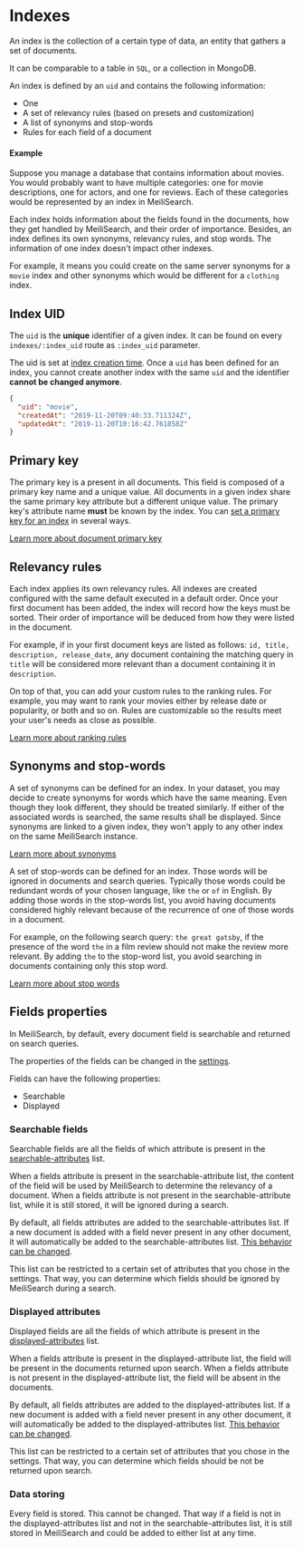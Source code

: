 # Indexes

An index is the collection of a certain type of data, an entity that gathers a set of documents.

It can be comparable to a table in `SQL`, or a collection in MongoDB.

An index is defined by an `uid` and contains the following information:

- One <clientGlossary word="primary key"/>
- A set of relevancy rules (based on presets and customization)
- A list of synonyms and stop-words
- Rules for each field of a document

#### Example

Suppose you manage a database that contains information about movies. You would probably want to have multiple categories: one for movie descriptions, one for actors, and one for reviews. Each of these categories would be represented by an index in MeiliSearch.

Each index holds information about the fields found in the documents, how they get handled by MeiliSearch, and their order of importance. Besides, an index defines its own synonyms, relevancy rules, and stop words. The information of one index doesn't impact other indexes.

For example, it means you could create on the same server synonyms for a `movie` index and other synonyms which would be different for a `clothing` index.

## Index UID

The `uid` is the **unique** identifier of a given index. It can be found on every `indexes/:index_uid` route as `:index_uid` parameter.

The uid is set at [index creation time](/references/indexes.md#create-an-index). Once a `uid` has been defined for an index, you cannot create another index with the same `uid` and the identifier **cannot be changed anymore**.

```json
{
  "uid": "movie",
  "createdAt": "2019-11-20T09:40:33.711324Z",
  "updatedAt": "2019-11-20T10:16:42.761858Z"
}
```

## Primary key

The primary key is a <clientGlossary word="field"/> present in all documents. This field is composed of a primary key <clientGlossary word="attribute"/> name and a unique value. All documents in a given index share the same primary key attribute but a different unique value. The primary key's attribute name **must** be known by the index. You can [set a primary key for an index](/guides/main_concepts/documents.md#setting-the-primary-key) in several ways.

[Learn more about document primary key](/guides/main_concepts/documents.md#primary-key)

## Relevancy rules

Each index applies its own relevancy rules. All indexes are created configured with the same default <clientGlossary word="ranking rules"/> executed in a default order. Once your first document has been added, the index will record how the keys must be sorted. Their order of importance will be deduced from how they were listed in the document.

For example, if in your first document keys are listed as follows: `id, title, description, release_date`, any document containing the matching query in `title` will be considered more relevant than a document containing it in `description`.

On top of that, you can add your custom rules to the ranking rules. For example, you may want to rank your movies either by release date or popularity, or both and so on. Rules are customizable so the results meet your user's needs as close as possible.

[Learn more about ranking rules](/guides/main_concepts/relevancy.md)

## Synonyms and stop-words

A set of synonyms can be defined for an index. In your dataset, you may decide to create synonyms for words which have the same meaning. Even though they look different, they should be treated similarly. If either of the associated words is searched, the same results shall be displayed. Since synonyms are linked to a given index, they won't apply to any other index on the same MeiliSearch instance.

[Learn more about synonyms](/guides/advanced_guides/synonyms.md)

A set of stop-words can be defined for an index. Those words will be ignored in documents and search queries. Typically those words could be redundant words of your chosen language, like `the` or `of` in English.
By adding those words in the stop-words list, you avoid having documents considered highly relevant because of the recurrence of one of those words in a document.

For example, on the following search query: `the great gatsby`, if the presence of the word `the` in a film review should not make the review more relevant. By adding `the` to the stop-word list, you avoid searching in documents containing only this stop word.

[Learn more about stop words](/guides/advanced_guides/stop_words.md)

## Fields properties

In MeiliSearch, by default, every document field is searchable and returned on search queries.

The properties of the fields can be changed in the [settings](/references/settings.md).

Fields can have the following properties:

- Searchable
- Displayed

### Searchable fields

Searchable fields are all the fields of which attribute is present in the [searchable-attributes](/references/searchable_attributes.md) list.

When a fields attribute is present in the searchable-attribute list, the content of the field will be used by MeiliSearch to determine the relevancy of a document.
When a fields attribute is not present in the searchable-attribute list, while it is still stored, it will be ignored during a search.

By default, all fields attributes are added to the searchable-attributes list. If a new document is added with a field never present in any other document, it will automatically be added to the searchable-attributes list. [This behavior can be changed](/references/accept_new_fields.md).

This list can be restricted to a certain set of attributes that you chose in the settings. That way, you can determine which fields should be ignored by MeiliSearch during a search.

### Displayed attributes

Displayed fields are all the fields of which attribute is present in the [displayed-attributes](/references/displayed_attributes.md) list.

When a fields attribute is present in the displayed-attribute list, the field will be present in the documents returned upon search.
When a fields attribute is not present in the displayed-attribute list, the field will be absent in the documents.

By default, all fields attributes are added to the displayed-attributes list. If a new document is added with a field never present in any other document, it will automatically be added to the displayed-attributes list. [This behavior can be changed](/references/accept_new_fields.md).

This list can be restricted to a certain set of attributes that you chose in the settings. That way, you can determine which fields should be not be returned upon search.

### Data storing

Every field is stored. This cannot be changed. That way if a field is not in the displayed-attributes list and not in the searchable-attributes list, it is still stored in MeiliSearch and could be added to either list at any time.
